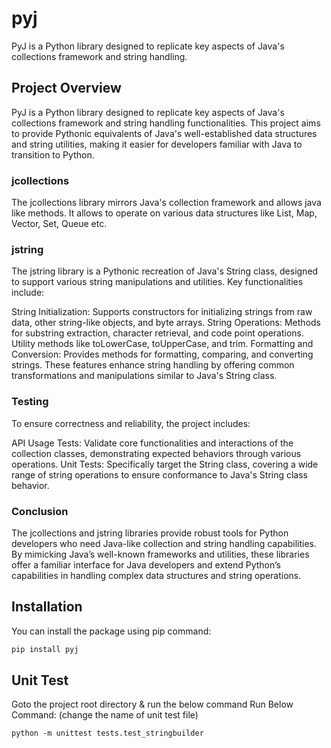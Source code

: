 # pyj
PyJ is a Python library designed to replicate key aspects of Java's collections framework and string handling.

## Project Overview
PyJ is a Python library designed to replicate key aspects of Java's collections framework and string handling functionalities.
This project aims to provide Pythonic equivalents of Java's well-established data structures and string utilities, making it easier for developers familiar with Java to transition to Python.

### jcollections
The jcollections library mirrors Java's collection framework and allows java like methods.
It allows to operate on various data structures  like List, Map, Vector, Set, Queue etc.



### jstring
The jstring library is a Pythonic recreation of Java's String class, designed to support various string manipulations and utilities.
Key functionalities include:

String Initialization: Supports constructors for initializing strings from raw data, other string-like objects, and byte arrays.
String Operations:
Methods for substring extraction, character retrieval, and code point operations.
Utility methods like toLowerCase, toUpperCase, and trim.
Formatting and Conversion: Provides methods for formatting, comparing, and converting strings.
These features enhance string handling by offering common transformations and manipulations similar to Java's String class.

### Testing
To ensure correctness and reliability, the project includes:

API Usage Tests: Validate core functionalities and interactions of the collection classes, demonstrating expected behaviors through various operations.
Unit Tests: Specifically target the String class, covering a wide range of string operations to ensure conformance to Java's String class behavior.

### Conclusion
The jcollections and jstring libraries provide robust tools for Python developers who need Java-like collection and string handling capabilities. By mimicking Java’s well-known frameworks and utilities, these libraries offer a familiar interface for Java developers and extend Python’s capabilities in handling complex data structures and string operations.

## Installation

You can install the package using pip command:

```bash
pip install pyj
```

## Unit Test
Goto the project root directory & run the below command
Run Below Command: (change the name of unit test file)
```
python -m unittest tests.test_stringbuilder
```

